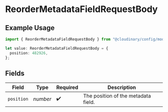 # ReorderMetadataFieldRequestBody

## Example Usage

```typescript
import { ReorderMetadataFieldRequestBody } from "@cloudinary/config/models/operations";

let value: ReorderMetadataFieldRequestBody = {
  position: 482926,
};
```

## Fields

| Field                               | Type                                | Required                            | Description                         |
| ----------------------------------- | ----------------------------------- | ----------------------------------- | ----------------------------------- |
| `position`                          | *number*                            | :heavy_check_mark:                  | The position of the metadata field. |